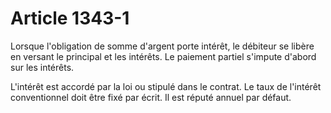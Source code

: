 # Article 1343-1

Lorsque l'obligation de somme d'argent porte intérêt, le débiteur se libère en versant le principal et les intérêts. Le paiement partiel s'impute d'abord sur les intérêts.

L'intérêt est accordé par la loi ou stipulé dans le contrat. Le taux de l'intérêt conventionnel doit être fixé par écrit. Il est réputé annuel par défaut.
